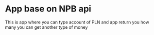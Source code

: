 # App base on NPB api

This is app where you can type account of PLN and app return you how many you can get another type of money
